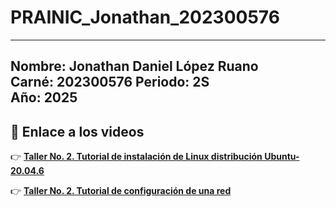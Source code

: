# PRAINIC_Jonathan_202300576
---

**Nombre:** Jonathan Daniel López Ruano  
**Carné:** 202300576
**Periodo:** 2S  
**Año:** 2025
--
## 🔗 Enlace a los videos

👉 [**Taller No. 2. Tutorial de instalación de Linux distribución Ubuntu-20.04.6**](https://youtu.be/7Osg26eLrHo)

👉 [**Taller No. 2. Tutorial de configuración de una red**](https://youtu.be/DZbdUyEtDAU)
